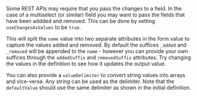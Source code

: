 Some REST APIs may require that you pass the changes to a field. In the case of a multiselect (or similar) field you may want to pass the fields that have been addded and removed. This can be done by setting `useChangesAsValues` to be `true`.

This will split the `name` value into two separate attributes in the form value to capture the values added and removed. By default the suffices `_added` and `_removed` will be appended to the `name` - however you can provide your own suffices through the `addedSuffix` and `removedSuffix` attributes. Try changing the values in the definition to see how it updates the output value.

You can also provide a `valueDelimiter` to convert string values into arrays and vice-versa. Any string can be used as the delimiter. Note that the `defaultValue` should use the same delimiter as shown in the initial definition.
